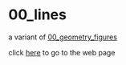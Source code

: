 # 00_lines
a variant of [00_geometry_figures](https://github.com/Damix48/web_js/tree/master/00_geometry_figures)

click [here](https://damix48.github.io/web_js/01_lines) to go to the web page
